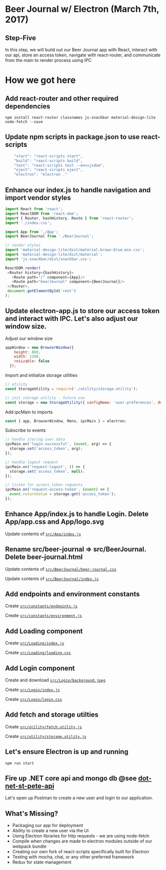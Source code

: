 # Beer Journal w/ Electron (March 7th, 2017)

## Step-Five

In this step, we will build out our Beer Journal app with React, interact with our api, store an access token, navigate with react-router, and communicate from the main to render process using IPC

# How we got here

## Add react-router and other required dependencies
```
npm install react-router classnames js-snackbar material-design-lite node-fetch --save
```

## Update npm scripts in package.json to use react-scripts
```javascript
    "start": "react-scripts start",
    "build": "react-scripts build",
    "test": "react-scripts test --env=jsdom",
    "eject": "react-scripts eject",
    "electron": "electron ."
```

## Enhance our index.js to handle navigation and import vendor styles
 ```javascript
import React from 'react';
import ReactDOM from 'react-dom';
import { Router, hashHistory, Route } from 'react-router';
import './index.css';

import App from './App';
import BeerJournal from './BeerJournal';

// vendor styles
import 'material-design-lite/dist/material.brown-blue.min.css';
import 'material-design-lite/dist/material';
import 'js-snackbar/dist/snackbar.css';

ReactDOM.render(
  <Router history={hashHistory}>
    <Route path="/" component={App}/>
    <Route path="beerJournal" component={BeerJournal}/>
  </Router>,
  document.getElementById('root')
);
 ```

## Update electron-app.js to store our access token and interact with IPC. Let's also adjust our window size.
Adjust our window size
```javascript
appWindow = new BrowserWindow({
    height: 800,
    width: 1200,
    resizable: false
  });
```

Import and initialize storage utilities
```javascript
// utility
const StorageUtility = require('./utility/storage.utility');

// init storage utility - future use
const storage = new StorageUtility({ configName: 'user-preferences', defaults: { access_token: null } });
```

Add ipcMain to imports
```javascript
const { app, BrowserWindow, Menu, ipcMain } = electron;
```

Subscribe to events 
```javascript
// handle storing user data
ipcMain.on('login-successful', (event, arg) => {
  storage.set('access_token', arg);
});

// handle logout request
ipcMain.on('request-logout', () => {
  storage.set('access_token', null);
});

// listen for access_token requests
ipcMain.on('request-access-token', (event) => {
  event.returnValue = storage.get('access_token');
});
```

## Enhance App/index.js to handle Login. Delete App/app.css and App/logo.svg
Update contents of [`src/App/index.js`](https://raw.githubusercontent.com/johnrhampton/dot-net-st-pete-ui/step-five/src/App/index.js?token=ADwMB1mVG4hXFREo8mcS6mk4S9UKMXM8ks5Yx2MuwA%3D%3D)

## Rename src/beer-journal => src/BeerJournal. Delete beer-journal.html
Update contents of [`src/BeerJournal/beer-journal.css`](https://raw.githubusercontent.com/johnrhampton/dot-net-st-pete-ui/step-five/src/BeerJournal/beer-journal.css?token=ADwMBzi7OYfWsCfdrQ5m7g67C5enrDBlks5Yx2OPwA%3D%3D)

Update contents of [`src/BeerJournal/index.js`](https://raw.githubusercontent.com/johnrhampton/dot-net-st-pete-ui/step-five/src/BeerJournal/index.js?token=ADwMB-YY0dtAxis7UUER3GkPqS5irPYgks5Yx2OvwA%3D%3D)

## Add endpoints and environment constants
Create [`src/constants/endpoints.js`](https://raw.githubusercontent.com/johnrhampton/dot-net-st-pete-ui/step-five/src/constants/endpoints.js?token=ADwMB14VVxP9_6v4RqF9s0L-pLIzDO2xks5Yx2P-wA%3D%3D)

Create [`src/constants/environment.js`](https://raw.githubusercontent.com/johnrhampton/dot-net-st-pete-ui/step-five/src/constants/environment.js?token=ADwMBzTyoBjt112xyT3ecNGtBRQATI6nks5Yx2QowA%3D%3D)

## Add Loading component
Create [`src/Loading/index.js`](https://raw.githubusercontent.com/johnrhampton/dot-net-st-pete-ui/step-five/src/Loading/index.js?token=ADwMB654EmcV8uKzxlX1YgLrbuQaSw6Aks5Yx2RlwA%3D%3D)

Create [`src/Loading/loading.css`](https://raw.githubusercontent.com/johnrhampton/dot-net-st-pete-ui/step-five/src/Loading/loading.css?token=ADwMB5GOslrWIrkEU9p699oNWeT4q_fCks5Yx2R7wA%3D%3D)

## Add Login component
Create and download [`src/Login/background.jpeg`](https://raw.githubusercontent.com/johnrhampton/dot-net-st-pete-ui/step-five/src/Login/background.jpeg?token=ADwMBzjx0_E-Ve5d1Wfqw0oEbpMFICHTks5Yx2TPwA%3D%3D)

Create [`src/Login/index.js`](https://raw.githubusercontent.com/johnrhampton/dot-net-st-pete-ui/step-five/src/Login/index.js?token=ADwMB7Hrl56X8jkLJdDefqtyFFdXafHLks5Yx2StwA%3D%3D)

Create [`src/Login/login.css`](https://raw.githubusercontent.com/johnrhampton/dot-net-st-pete-ui/step-five/src/Login/login.css?token=ADwMB6g2bYy-Ur_bTn-xWLwjnVaMDweJks5Yx2UDwA%3D%3D)

## Add fetch and storage utilties
Create [`src/utility/fetch.utility.js`](https://raw.githubusercontent.com/johnrhampton/dot-net-st-pete-ui/step-five/src/utility/fetch.utility.js?token=ADwMB95d2hU3NLUviNgXkeuFQsG2NUwsks5Yx2YKwA%3D%3D)

Create [`src/utility/storage.utility.js`](https://raw.githubusercontent.com/johnrhampton/dot-net-st-pete-ui/step-five/src/utility/storage.utility.js?token=ADwMB_Rl3u89qkCJCe4fvANs_pJ94Axjks5Yx2YkwA%3D%3D)

## Let's ensure Electron is up and running
`npm run start`

## Fire up .NET core api and mongo db @see [dot-net-st-pete-api](https://github.com/johnrhampton/dot-net-st-pete-api/blob/master/README.md)

Let's open up Postman to create a new user and login to our application.

## What's Missing?
* Packaging our app for deployment
* Ability to create a new user via the UI
* Using Electron libraries for http requests - we are using node-fetch
* Compile when changes are made to electron modules outside of our webpack bundle
* Creating our own fork of react-scripts specifically built for Electron
* Testing with mocha, chai, or any other preferred framework
* Redux for state management

